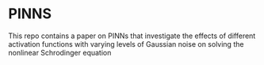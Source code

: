 # PINNS

This repo contains a paper on PINNs that investigate the effects of different activation functions with varying levels of Gaussian noise on solving the nonlinear Schrodinger equation
